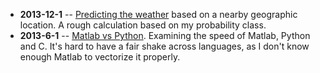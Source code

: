 


* **2013-12-1** -- [Predicting the weather][predicting_weather] 
  based on a nearby geographic location. A rough calculation based on my
  probability class.
* **2013-6-1** -- [Matlab vs Python][matlab_v_python]. Examining the speed of Matlab, Python
  and C. It's hard to have a fair shake across languages, as I don't know
  enough Matlab to vectorize it properly.

[predicting_weather]:http://nbviewer.ipython.org/github/scottsievert/side-projects/blob/master/predicting_weather/Predicting%20Weather.ipynb
[matlab_v_python]:http://nbviewer.ipython.org/github/scottsievert/side-projects/blob/master/matlab_vs_python/Python%20vs%20Numba%20vs%20Matlab%20vs%20C.ipynb
